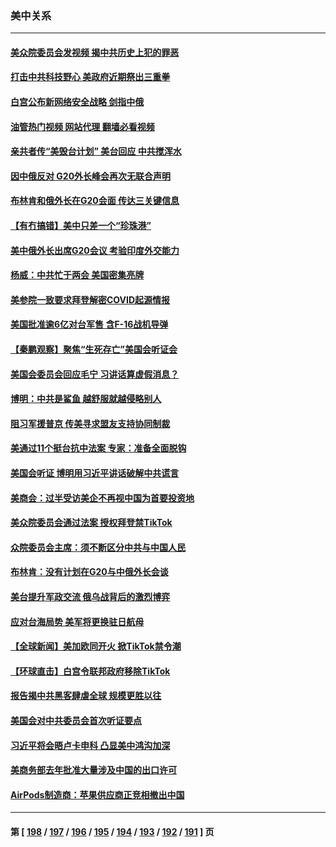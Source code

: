 ### 美中关系
---
#### [美众院委员会发视频 揭中共历史上犯的罪恶](../../pages/nf1412576/n13941865.md?03030845) 
#### [打击中共科技野心 美政府近期祭出三重拳](../../pages/nf1412576/n13941825.md?03030845) 
#### [白宫公布新网络安全战略 剑指中俄](../../pages/nf1412576/n13941733.md?03030845) 
#### [油管热门视频 网站代理 翻墙必看视频](http://138.2.39.72:81/youtube.html?epic-marker?03030845)
#### [亲共者传“美毁台计划” 美台回应 中共搅浑水](../../pages/nf1412576/n13941364.md?03030845) 
#### [因中俄反对 G20外长峰会再次无联合声明](../../pages/nf1412576/n13941726.md?03030845) 
#### [布林肯和俄外长在G20会面 传达三关键信息](../../pages/nf1412576/n13941678.md?03030845) 
#### [【有冇搞错】美中只差一个“珍珠港”](../../pages/nf1412576/n13941423.md?03030845) 
#### [美中俄外长出席G20会议 考验印度外交能力](../../pages/nf1412576/n13941393.md?03030845) 
#### [杨威：中共忙于两会 美国密集亮牌](../../pages/nf1412576/n13941154.md?03030845) 
#### [美参院一致要求拜登解密COVID起源情报](../../pages/nf1412576/n13941341.md?03030845) 
#### [美国批准逾6亿对台军售 含F-16战机导弹](../../pages/nf1412576/n13941203.md?03030845) 
#### [【秦鹏观察】聚焦“生死存亡”美国会听证会](../../pages/nf1412576/n13941040.md?03030845) 
#### [美国会委员会回应毛宁 习讲话算虚假消息？](../../pages/nf1412576/n13941031.md?03030845) 
#### [博明：中共是鲨鱼 越舒服就越侵略别人](../../pages/nf1412576/n13940945.md?03030845) 
#### [阻习军援普京 传美寻求盟友支持协同制裁](../../pages/nf1412576/n13940971.md?03030845) 
#### [美通过11个挺台抗中法案 专家：准备全面脱钩](../../pages/nf1412576/n13940906.md?03030845) 
#### [美国会听证 博明用习近平讲话破解中共谎言](../../pages/nf1412576/n13940898.md?03030845) 
#### [美商会：过半受访美企不再视中国为首要投资地](../../pages/nf1412576/n13940578.md?03030845) 
#### [美众院委员会通过法案 授权拜登禁TikTok](../../pages/nf1412576/n13940834.md?03030845) 
#### [众院委员会主席：须不断区分中共与中国人民](../../pages/nf1412576/n13940854.md?03030845) 
#### [布林肯：没有计划在G20与中俄外长会谈](../../pages/nf1412576/n13940782.md?03030845) 
#### [美台提升军政交流 俄乌战背后的激烈博弈](../../pages/nf1412576/n13940114.md?03030845) 
#### [应对台海局势 美军将更换驻日航母](../../pages/nf1412576/n13940604.md?03030845) 
#### [【全球新闻】美加欧同开火 掀TikTok禁令潮](../../pages/nf1412576/n13940153.md?03030845) 
#### [【环球直击】白宫令联邦政府移除TikTok](../../pages/nf1412576/n13940112.md?03030845) 
#### [报告揭中共黑客肆虐全球 规模更胜以往](../../pages/nf1412576/n13940438.md?03030845) 
#### [美国会对中共委员会首次听证要点](../../pages/nf1412576/n13940204.md?03030845) 
#### [习近平将会晤卢卡申科 凸显美中鸿沟加深](../../pages/nf1412576/n13940174.md?03030845) 
#### [美商务部去年批准大量涉及中国的出口许可](../../pages/nf1412576/n13940180.md?03030845) 
#### [AirPods制造商：苹果供应商正竞相撤出中国](../../pages/nf1412576/n13940125.md?03030845) 

---
#### 第 [ [198](./198.md?03030845) / [197](./197.md?03030845) / [196](./196.md?03030845) / [195](./195.md?03030845) / [194](./194.md?03030845) / [193](./193.md?03030845) / [192](./192.md?03030845) / [191](./191.md?03030845) ] 页

